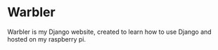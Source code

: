 # Warbler
Warbler is my Django website, created to learn how to use Django and hosted on my raspberry pi.
